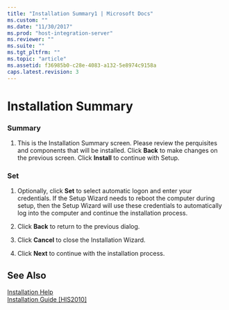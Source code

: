 ```yaml
---
title: "Installation Summary1 | Microsoft Docs"
ms.custom: ""
ms.date: "11/30/2017"
ms.prod: "host-integration-server"
ms.reviewer: ""
ms.suite: ""
ms.tgt_pltfrm: ""
ms.topic: "article"
ms.assetid: f36985b0-c28e-4083-a132-5e8974c9158a
caps.latest.revision: 3
---
```

# Installation Summary
### Summary  
  
1.  This is the Installation Summary screen. Please review the perquisites and components that will be installed. Click **Back** to make changes on the previous screen. Click **Install** to continue with Setup.  
  
### Set  
  
1.  Optionally, click **Set** to select automatic logon and enter your credentials. If the Setup Wizard needs to reboot the computer during setup, then the Setup Wizard will use these credentials to automatically log into the computer and continue the installation process.  
  
2.  Click **Back** to return to the previous dialog.  
  
3.  Click **Cancel** to close the Installation Wizard.  
  
4.  Click **Next** to continue with the installation process.  
  
## See Also  
 [Installation Help](../core/installation-help1.md)   
 [Installation Guide &#91;HIS2010&#93;](http://msdn.microsoft.com/en-us/436d05be-f7e3-479d-a2ee-a8ff14722176)